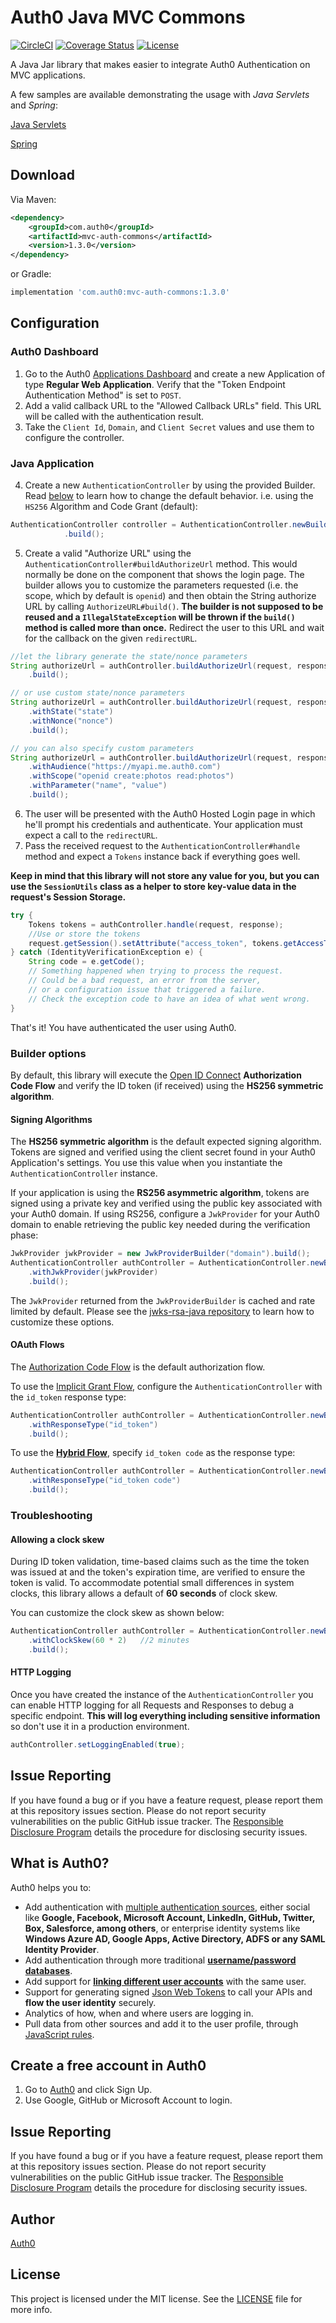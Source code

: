 # Auth0 Java MVC Commons

[![CircleCI](https://img.shields.io/circleci/project/github/auth0/auth0-java-mvc-common.svg?style=flat-square)](https://circleci.com/gh/auth0/auth0-java-mvc-common/tree/master)
[![Coverage Status](https://img.shields.io/codecov/c/github/auth0/auth0-java-mvc-common.svg?style=flat-square)](https://codecov.io/github/auth0/auth0-java-mvc-common)
[![License](http://img.shields.io/:license-mit-blue.svg?style=flat)](http://doge.mit-license.org)

A Java Jar library that makes easier to integrate Auth0 Authentication on MVC applications.

A few samples are available demonstrating the usage with _Java Servlets_ and _Spring_:

[Java Servlets](https://auth0.com/docs/quickstart/webapp/java)

[Spring](https://auth0.com/docs/quickstart/webapp/java-spring-mvc)


## Download

Via Maven:

```xml
<dependency>
    <groupId>com.auth0</groupId>
    <artifactId>mvc-auth-commons</artifactId>
    <version>1.3.0</version>
</dependency>
```

or Gradle:

```gradle
implementation 'com.auth0:mvc-auth-commons:1.3.0'
```


## Configuration

### Auth0 Dashboard
1. Go to the Auth0 [Applications Dashboard](https://manage.auth0.com/#/applications) and create a new Application of type **Regular Web Application**. Verify that the "Token Endpoint Authentication Method" is set to `POST`.
2. Add a valid callback URL to the "Allowed Callback URLs" field. This URL will be called with the authentication result.
3. Take the `Client Id`, `Domain`, and `Client Secret` values and use them to configure the controller.

### Java Application
4. Create a new `AuthenticationController` by using the provided Builder. Read [below](#builder-options) to learn how to change the default behavior. i.e. using the `HS256` Algorithm and Code Grant (default):
```java
AuthenticationController controller = AuthenticationController.newBuilder("domain", "client_id", "client_secret")
            .build();
```
5. Create a valid "Authorize URL" using the `AuthenticationController#buildAuthorizeUrl` method. This would normally be done on the component that shows the login page. The builder allows you to customize the parameters requested (i.e. the scope, which by default is `openid`) and then obtain the String authorize URL by calling `AuthorizeURL#build()`. **The builder is not supposed to be reused and a `IllegalStateException` will be thrown if the `build()` method is called more than once.** Redirect the user to this URL and wait for the callback on the given `redirectURL`.  

```java
//let the library generate the state/nonce parameters
String authorizeUrl = authController.buildAuthorizeUrl(request, response, "https://redirect.uri/here")
    .build();

// or use custom state/nonce parameters
String authorizeUrl = authController.buildAuthorizeUrl(request, response, "https://redirect.uri/here")
    .withState("state")
    .withNonce("nonce")
    .build();

// you can also specify custom parameters
String authorizeUrl = authController.buildAuthorizeUrl(request, response, "https://redirect.uri/here")
    .withAudience("https://myapi.me.auth0.com")
    .withScope("openid create:photos read:photos")
    .withParameter("name", "value")
    .build();
```

6. The user will be presented with the Auth0 Hosted Login page in which he'll prompt his credentials and authenticate. Your application must expect a call to the `redirectURL`. 
7. Pass the received request to the `AuthenticationController#handle` method and expect a `Tokens` instance back if everything goes well. 

**Keep in mind that this library will not store any value for you, but you can use the `SessionUtils` class as a helper to store key-value data in the request's Session Storage.**

```java
try {
    Tokens tokens = authController.handle(request, response);
    //Use or store the tokens
    request.getSession().setAttribute("access_token", tokens.getAccessToken());
} catch (IdentityVerificationException e) {
    String code = e.getCode();
    // Something happened when trying to process the request.
    // Could be a bad request, an error from the server, 
    // or a configuration issue that triggered a failure. 
    // Check the exception code to have an idea of what went wrong.
}
```


That's it! You have authenticated the user using Auth0.



### Builder options

By default, this library will execute the [Open ID Connect](https://openid.net/specs/openid-connect-core-1_0-final.html) **Authorization Code Flow** and verify the ID token (if received) using the **HS256 symmetric algorithm**.

#### Signing Algorithms

The **HS256 symmetric algorithm** is the default expected signing algorithm. Tokens are signed and verified using the client secret found in your Auth0 Application's settings. You use this value when you instantiate the `AuthenticationController` instance.

If your application is using the **RS256 asymmetric algorithm**, tokens are signed using a private key and verified using the public key associated with your Auth0 domain.
If using RS256, configure a `JwkProvider` for your Auth0 domain to enable retrieving the public key needed during the verification phase: 


```java
JwkProvider jwkProvider = new JwkProviderBuilder("domain").build();
AuthenticationController authController = AuthenticationController.newBuilder("domain", "clientId", "clientSecret")
    .withJwkProvider(jwkProvider)
    .build();
```

The `JwkProvider` returned from the `JwkProviderBuilder` is cached and rate limited by default. Please see the [jwks-rsa-java repository](https://github.com/auth0/jwks-rsa-java) to learn how to customize these options.

#### OAuth Flows

The [Authorization Code Flow](https://auth0.com/docs/flows/concepts/auth-code) is the default authorization flow.

To use the [Implicit Grant Flow](https://auth0.com/docs/flows/concepts/implicit), configure the `AuthenticationController` with the `id_token` response type:

```java
AuthenticationController authController = AuthenticationController.newBuilder("domain", "clientId", "clientSecret")
    .withResponseType("id_token")
    .build();
```

To use the **[Hybrid Flow](https://auth0.com/docs/api-auth/grant/hybrid)**, specify `id_token code` as the response type:

```java
AuthenticationController authController = AuthenticationController.newBuilder("domain", "clientId", "clientSecret")
    .withResponseType("id_token code")
    .build();
```

### Troubleshooting

#### Allowing a clock skew

During ID token validation, time-based claims such as the time the token was issued at and the token's expiration time, are verified to ensure the token is valid. 
To accommodate potential small differences in system clocks, this library allows a default of **60 seconds** of clock skew.

You can customize the clock skew as shown below:     

```java
AuthenticationController authController = AuthenticationController.newBuilder("domain", "clientId", "clientSecret")
    .withClockSkew(60 * 2)   //2 minutes
    .build();
```

#### HTTP Logging 
Once you have created the instance of the `AuthenticationController` you can enable HTTP logging for all Requests and Responses to debug a specific endpoint. **This will log everything including sensitive information** so don't use it in a production environment.

```java
authController.setLoggingEnabled(true);
```

## Issue Reporting

If you have found a bug or if you have a feature request, please report them at this repository issues section. Please do not report security vulnerabilities on the public GitHub issue tracker. The [Responsible Disclosure Program](https://auth0.com/whitehat) details the procedure for disclosing security issues.

## What is Auth0?

Auth0 helps you to:

* Add authentication with [multiple authentication sources](https://docs.auth0.com/identityproviders), either social like **Google, Facebook, Microsoft Account, LinkedIn, GitHub, Twitter, Box, Salesforce, among others**, or enterprise identity systems like **Windows Azure AD, Google Apps, Active Directory, ADFS or any SAML Identity Provider**.
* Add authentication through more traditional **[username/password databases](https://docs.auth0.com/mysql-connection-tutorial)**.
* Add support for **[linking different user accounts](https://docs.auth0.com/link-accounts)** with the same user.
* Support for generating signed [Json Web Tokens](https://docs.auth0.com/jwt) to call your APIs and **flow the user identity** securely.
* Analytics of how, when and where users are logging in.
* Pull data from other sources and add it to the user profile, through [JavaScript rules](https://docs.auth0.com/rules).

## Create a free account in Auth0

1. Go to [Auth0](https://auth0.com) and click Sign Up.
2. Use Google, GitHub or Microsoft Account to login.

## Issue Reporting

If you have found a bug or if you have a feature request, please report them at this repository issues section. Please do not report security vulnerabilities on the public GitHub issue tracker. The [Responsible Disclosure Program](https://auth0.com/whitehat) details the procedure for disclosing security issues.

## Author

[Auth0](https://auth0.com)

## License

This project is licensed under the MIT license. See the [LICENSE](LICENSE) file for more info.

